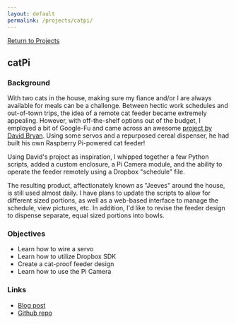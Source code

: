 ```yaml
---
layout: default
permalink: /projects/catpi/
---
```


<section id="catpi">
    <div class="container">
        <div class="item flex-100">
            <a href="/projects/" class="is-inline-link"><span class="fa fa-sm fa-chevron-left"></span> Return to Projects</a>
        </div>
        <div class="item flex-100 is-center-aligned">
            <h1>catPi</h1>
            <div class="inline-image-wrapper">
                <div style="background-image: url('https://assets.bpwalters.com/images/catpi.jpg');"></div>
            </div>
        </div>
        <div class="item flex-100">
            <h3>Background</h3>
            <p>With two cats in the house, making sure my fiance and/or I are always available for meals can be a challenge.  Between hectic work schedules and out-of-town trips, the idea of a remote cat feeder became extremely appealing.  However, with off-the-shelf options out of the budget, I employed a bit of Google-Fu and came across an awesome <a href="http://drstrangelove.net/2013/12/raspberry-pi-power-cat-feeder-updates">project by David Bryan</a>.  Using some servos and a repurposed cereal dispenser, he had built his own Raspberry Pi-powered cat feeder!</p>
            <p>Using David's project as inspiration, I whipped together a few Python scripts, added a custom enclosure, a Pi Camera module, and the ability to operate the feeder remotely using a Dropbox "schedule" file.</p>
            <p>The resulting product, affectionately known as "Jeeves" around the house, is still used almost daily.  I have plans to update the scripts to allow for different sized portions, as well as a web-based interface to manage the schedule, view pictures, etc.  In addition, I'd like to revise the feeder design to dispense separate, equal sized portions into bowls.</p>
            <h3>Objectives</h3>
            <ul>
                <li>Learn how to wire a servo</li>
                <li>Learn how to utilize Dropbox SDK</li>
                <li>Create a cat-proof feeder design</li>
                <li>Learn how to use the Pi Camera</li>
            </ul>
            <h3>Links</h3>
            <ul>
                <li><a href="https://blog.bpwalters.com/raspberry-pi-powered-internet-cat-feeder/">Blog post</a></li>
                <li><a href="https://github.com/bendrick92/catPi">Github repo</a></li>
            </ul>
        </div>
    </div>
</section>